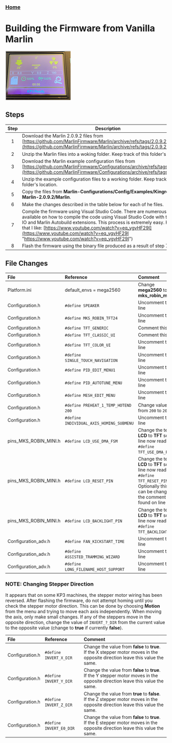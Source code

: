### [Home](https://3dp-tech.github.io/Kingroon-KP3/)

# Building the Firmware from Vanilla Marlin
![](https://github.com/3DP-Tech/Kingroon-KP3/raw/main/Images/screen-205.png)

## Steps

|Step|Description|
|:-:|-|
|1|Download the Marlin 2.0.9.2 files from [https://github.com/MarlinFirmware/Marlin/archive/refs/tags/2.0.9.2.zip](https://github.com/MarlinFirmware/Marlin/archive/refs/tags/2.0.9.2.zip)|
|2|Unzip the Marlin files into a woking folder. Keep track of this folder's location.|
|3|Download the Marlin example configuration files from [https://github.com/MarlinFirmware/Configurations/archive/refs/tags/2.0.9.2.zip](https://github.com/MarlinFirmware/Configurations/archive/refs/tags/2.0.9.2.zip)|
|4|Unzip the example configuration files to a working folder. Keep track of this folder's location.|
|5|Copy the files from **Marlin-Configurations/Config/Examples/Kingroon/KP3** to **Marlin-2.0.9.2/Marlin**.|
|6|Make the changes described in the table below for each of he files.|
|7|Compile the firmware using Visual Studio Code. There are numerous videos available on how to compile the code using Visual Studio Code with the Platform IO and Marlin Autobuild extensions. This process is extremely easy. Here is one that I like: [https://www.youtube.com/watch?v=eq_ygvHF29I](https://www.youtube.com/watch?v=eq_ygvHF29I "https://www.youtube.com/watch?v=eq_ygvHF29I")|
|8|Flash the firmware using the binary file produced as a result of step 7.|

## File Changes

|File|Reference|Comment|
|:-|:-|:-|
|Platform.ini|default_envs = mega2560|Change **mega2560** to **mks_robin_mini**|
|Configuration.h|`#define SPEAKER`|Uncomment this line|
|Configuration.h|`#define MKS_ROBIN_TFT24`|Uncomment this line|
|Configuration.h|`#define TFT_GENERIC`|Comment this line|
|Configuration.h|`#define TFT_CLASSIC_UI`|Comment this line|
|Configuration.h|`#define TFT_COLOR_UI`|Uncomment this line|
|Configuration.h|`#define SINGLE_TOUCH_NAVIGATION`|Uncomment this line|
|Configuration.h|`#define PID_EDIT_MENU1`|Uncomment this line|
|Configuration.h|`#define PID_AUTOTUNE_MENU`|Uncomment this line|
|Configuration.h|`#define MESH_EDIT_MENU`|Uncomment this line|
|Configuration.h|`#define PREHEAT_1_TEMP_HOTEND 200`|Change value from `200` to `207`|
|Configuration.h|`#define INDIVIDUAL_AXIS_HOMING_SUBMENU`|Uncomment this line|
|pins_MKS_ROBIN_MINI.h|`#define LCD_USE_DMA_FSM`|Change the text **LCD** to **TFT** so the line now reads `#define TFT_USE_DMA_FSM`|
|pins_MKS_ROBIN_MINI.h|`#define LCD_RESET_PIN`|Change the text **LCD** to **TFT** so the line now reads `#define TFT_RESET_PIN`. Optionally this can be changed in the comment found on line 147.|
|pins_MKS_ROBIN_MINI.h|`#define LCD_BACKLIGHT_PIN`|Change the text **LCD** to **TFT** so the line now reads `#define TFT_BACKLIGHT_PIN`|
|Configuration_adv.h|`#define FAN_KICKSTART_TIME`|Uncomment this line|
|Configuration_adv.h|`#define ASSISTED_TRAMMING_WIZARD`|Uncomment this line|
|Configuration_adv.h|`#define LONG_FILENAME_HOST_SUPPORT`|Uncomment this line|


### NOTE: Changing Stepper Direction
It appears that on some KP3 machines, the stepper motor wiring has been reversed. After flashing the firmware, do not attempt homing until you check the stepper motor direction. This can be done by choosing **Motion** from the menu and trying to move each axis independently. When moving the axis, only make small changes. If any of the steppers move in the opposite direction, change the value of `INVERT_?_DIR` from the current value to the opposite value (change to **true** if currently **false**).

|File|Reference|Comment|
|:-|:-|:-|
|Configuration.h|`#define INVERT_X_DIR`|Change the value from **false** to **true**. If the X stepper motor moves in the opposite direction leave this value the same.|
|Configuration.h|`#define INVERT_Y_DIR`|Change the value from **false** to **true**. If the Y stepper motor moves in the opposite direction leave this value the same.|
|Configuration.h|`#define INVERT_Z_DIR`|Change the value from **true** to **false**. If the Z stepper motor moves in the opposite direction leave this value the same.|
|Configuration.h|`#define INVERT_E0_DIR`|Change the value from **false** to **true**. If the E stepper motor moves in the opposite direction leave this value the same.|